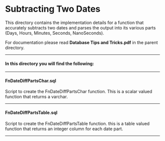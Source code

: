 # Subtracting Two Dates

This directory contains the implementation details for a function that accurately subtracts two dates and parses the output into its various parts (Days, Hours, Minutes, Seconds, NanoSeconds).

For documentation please read **Database Tips and Tricks.pdf** in the parent directory. 

----

#### In this directory you will find the following:
----

#### FnDateDiffPartsChar.sql
Script to create the FnDateDiffPartsChar function.  This is a scalar valued function that returns a varchar.

----

#### FnDateDiffPartsTable.sql
Script to create the FnDateDiffPartsTable function. this is a table valued function that returns an integer column for each date part.

----
